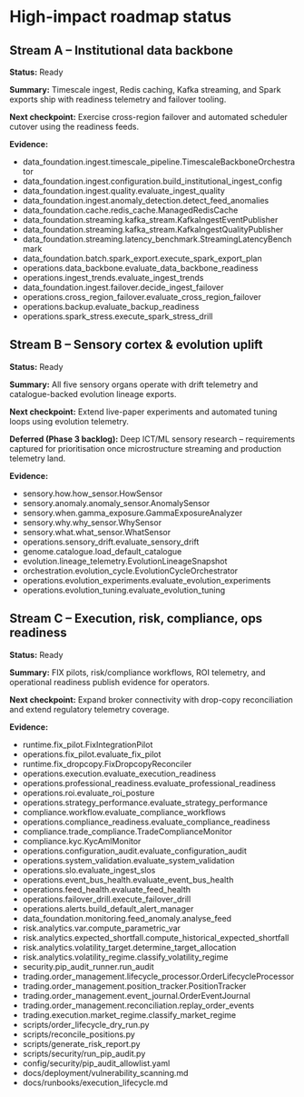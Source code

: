 # High-impact roadmap status

## Stream A – Institutional data backbone

**Status:** Ready

**Summary:** Timescale ingest, Redis caching, Kafka streaming, and Spark exports ship with readiness telemetry and failover tooling.

**Next checkpoint:** Exercise cross-region failover and automated scheduler cutover using the readiness feeds.

**Evidence:**
- data_foundation.ingest.timescale_pipeline.TimescaleBackboneOrchestrator
- data_foundation.ingest.configuration.build_institutional_ingest_config
- data_foundation.ingest.quality.evaluate_ingest_quality
- data_foundation.ingest.anomaly_detection.detect_feed_anomalies
- data_foundation.cache.redis_cache.ManagedRedisCache
- data_foundation.streaming.kafka_stream.KafkaIngestEventPublisher
- data_foundation.streaming.kafka_stream.KafkaIngestQualityPublisher
- data_foundation.streaming.latency_benchmark.StreamingLatencyBenchmark
- data_foundation.batch.spark_export.execute_spark_export_plan
- operations.data_backbone.evaluate_data_backbone_readiness
- operations.ingest_trends.evaluate_ingest_trends
- data_foundation.ingest.failover.decide_ingest_failover
- operations.cross_region_failover.evaluate_cross_region_failover
- operations.backup.evaluate_backup_readiness
- operations.spark_stress.execute_spark_stress_drill

## Stream B – Sensory cortex & evolution uplift

**Status:** Ready

**Summary:** All five sensory organs operate with drift telemetry and catalogue-backed evolution lineage exports.

**Next checkpoint:** Extend live-paper experiments and automated tuning loops using evolution telemetry.

**Deferred (Phase 3 backlog):** Deep ICT/ML sensory research – requirements captured for prioritisation once microstructure streaming and production telemetry land.

**Evidence:**
- sensory.how.how_sensor.HowSensor
- sensory.anomaly.anomaly_sensor.AnomalySensor
- sensory.when.gamma_exposure.GammaExposureAnalyzer
- sensory.why.why_sensor.WhySensor
- sensory.what.what_sensor.WhatSensor
- operations.sensory_drift.evaluate_sensory_drift
- genome.catalogue.load_default_catalogue
- evolution.lineage_telemetry.EvolutionLineageSnapshot
- orchestration.evolution_cycle.EvolutionCycleOrchestrator
- operations.evolution_experiments.evaluate_evolution_experiments
- operations.evolution_tuning.evaluate_evolution_tuning

## Stream C – Execution, risk, compliance, ops readiness

**Status:** Ready

**Summary:** FIX pilots, risk/compliance workflows, ROI telemetry, and operational readiness publish evidence for operators.

**Next checkpoint:** Expand broker connectivity with drop-copy reconciliation and extend regulatory telemetry coverage.

**Evidence:**
- runtime.fix_pilot.FixIntegrationPilot
- operations.fix_pilot.evaluate_fix_pilot
- runtime.fix_dropcopy.FixDropcopyReconciler
- operations.execution.evaluate_execution_readiness
- operations.professional_readiness.evaluate_professional_readiness
- operations.roi.evaluate_roi_posture
- operations.strategy_performance.evaluate_strategy_performance
- compliance.workflow.evaluate_compliance_workflows
- operations.compliance_readiness.evaluate_compliance_readiness
- compliance.trade_compliance.TradeComplianceMonitor
- compliance.kyc.KycAmlMonitor
- operations.configuration_audit.evaluate_configuration_audit
- operations.system_validation.evaluate_system_validation
- operations.slo.evaluate_ingest_slos
- operations.event_bus_health.evaluate_event_bus_health
- operations.feed_health.evaluate_feed_health
- operations.failover_drill.execute_failover_drill
- operations.alerts.build_default_alert_manager
- data_foundation.monitoring.feed_anomaly.analyse_feed
- risk.analytics.var.compute_parametric_var
- risk.analytics.expected_shortfall.compute_historical_expected_shortfall
- risk.analytics.volatility_target.determine_target_allocation
- risk.analytics.volatility_regime.classify_volatility_regime
- security.pip_audit_runner.run_audit
- trading.order_management.lifecycle_processor.OrderLifecycleProcessor
- trading.order_management.position_tracker.PositionTracker
- trading.order_management.event_journal.OrderEventJournal
- trading.order_management.reconciliation.replay_order_events
- trading.execution.market_regime.classify_market_regime
- scripts/order_lifecycle_dry_run.py
- scripts/reconcile_positions.py
- scripts/generate_risk_report.py
- scripts/security/run_pip_audit.py
- config/security/pip_audit_allowlist.yaml
- docs/deployment/vulnerability_scanning.md
- docs/runbooks/execution_lifecycle.md
